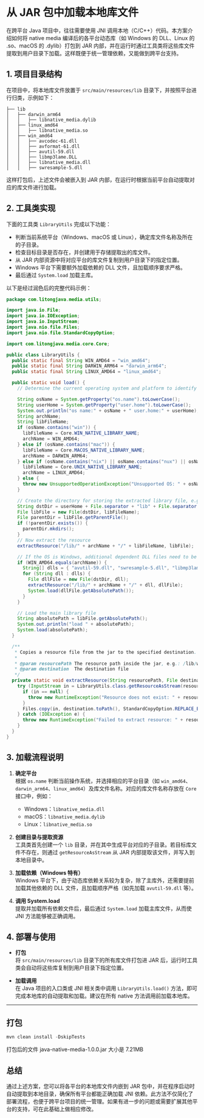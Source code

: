 # 从 JAR 包中加载本地库文件

在跨平台 Java 项目中，往往需要使用 JNI 调用本地（C/C++）代码。本方案介绍如何将 native media 编译后的各平台动态库（如 Windows 的 DLL、Linux 的 .so、macOS 的 .dylib）打包到 JAR 内部，并在运行时通过工具类将这些库文件提取到用户目录下加载。这样既便于统一管理依赖，又能做到跨平台支持。

## 1. 项目目录结构

在项目中，将本地库文件放置于 `src/main/resources/lib` 目录下，并按照平台进行归类，示例如下：

```
├── lib
│   ├── darwin_arm64
│   │   ├── libnative_media.dylib
│   ├── linux_amd64
│   │   ├── libnative_media.so
│   ├── win_amd64
│   │   ├── avcodec-61.dll
│   │   ├── avformat-61.dll
│   │   ├── avutil-59.dll
│   │   ├── libmp3lame.DLL
│   │   ├── libnative_media.dll
│   │   ├── swresample-5.dll
```

这样打包后，上述文件会被嵌入到 JAR 内部，在运行时根据当前平台自动提取对应的库文件进行加载。

## 2. 工具类实现

下面的工具类 `LibraryUtils` 完成以下功能：

- 判断当前系统平台（Windows、macOS 或 Linux），确定库文件名称及所在的子目录。
- 检查目标目录是否存在，并创建用于存储提取出的库文件。
- 从 JAR 内部资源中将对应平台的库文件复制到用户目录下的指定位置。
- Windows 平台下需要额外加载依赖的 DLL 文件，且加载顺序要求严格。
- 最后通过 `System.load` 加载主库。

以下是经过润色后的完整代码示例：

```java
package com.litongjava.media.utils;

import java.io.File;
import java.io.IOException;
import java.io.InputStream;
import java.nio.file.Files;
import java.nio.file.StandardCopyOption;

import com.litongjava.media.core.Core;

public class LibraryUtils {
  public static final String WIN_AMD64 = "win_amd64";
  public static final String DARWIN_ARM64 = "darwin_arm64";
  public static final String LINUX_AMD64 = "linux_amd64";

  public static void load() {
    // Determine the current operating system and platform to identify the library file name and resource directory

    String osName = System.getProperty("os.name").toLowerCase();
    String userHome = System.getProperty("user.home").toLowerCase();
    System.out.println("os name:" + osName + " user.home:" + userHome);
    String archName;
    String libFileName;
    if (osName.contains("win")) {
      libFileName = Core.WIN_NATIVE_LIBRARY_NAME;
      archName = WIN_AMD64;
    } else if (osName.contains("mac")) {
      libFileName = Core.MACOS_NATIVE_LIBRARY_NAME;
      archName = DARWIN_ARM64;
    } else if (osName.contains("nix") || osName.contains("nux") || osName.contains("aix") || osName.contains("linux")) {
      libFileName = Core.UNIX_NATIVE_LIBRARY_NAME;
      archName = LINUX_AMD64;
    } else {
      throw new UnsupportedOperationException("Unsupported OS: " + osName);
    }

    // Create the directory for storing the extracted library file, e.g.: lib/win_amd64/
    String dstDir = userHome + File.separator + "lib" + File.separator + archName;
    File libFile = new File(dstDir, libFileName);
    File parentDir = libFile.getParentFile();
    if (!parentDir.exists()) {
      parentDir.mkdirs();
    }
    // Now extract the resource
    extractResource("/lib/" + archName + "/" + libFileName, libFile);

    // If the OS is Windows, additional dependent DLL files need to be loaded
    if (WIN_AMD64.equals(archName)) {
      String[] dlls = { "avutil-59.dll", "swresample-5.dll", "libmp3lame.DLL", "avcodec-61.dll", "avformat-61.dll" };
      for (String dll : dlls) {
        File dllFile = new File(dstDir, dll);
        extractResource("/lib/" + archName + "/" + dll, dllFile);
        System.load(dllFile.getAbsolutePath());
      }
    }

    // Load the main library file
    String absolutePath = libFile.getAbsolutePath();
    System.out.println("load " + absolutePath);
    System.load(absolutePath);
  }

  /**
   * Copies a resource file from the jar to the specified destination.
   *
   * @param resourcePath The resource path inside the jar, e.g.: /lib/win_amd64/xxx.dll
   * @param destination  The destination file
   */
  private static void extractResource(String resourcePath, File destination) {
    try (InputStream in = LibraryUtils.class.getResourceAsStream(resourcePath)) {
      if (in == null) {
        throw new RuntimeException("Resource does not exist: " + resourcePath);
      }
      Files.copy(in, destination.toPath(), StandardCopyOption.REPLACE_EXISTING);
    } catch (IOException e) {
      throw new RuntimeException("Failed to extract resource: " + resourcePath + " to " + destination.getAbsolutePath(), e);
    }
  }
}
```

## 3. 加载流程说明

1. **确定平台**  
   根据 `os.name` 判断当前操作系统，并选择相应的平台目录（如 `win_amd64`、`darwin_arm64`、`linux_amd64`）及库文件名称。对应的库文件名称存放在 `Core` 接口中，例如：

   - Windows：`libnative_media.dll`
   - macOS：`libnative_media.dylib`
   - Linux：`libnative_media.so`

2. **创建目录与提取资源**  
   工具类首先创建一个 `lib` 目录，并在其中生成平台对应的子目录。若目标库文件不存在，则通过 `getResourceAsStream` 从 JAR 内部提取该文件，并写入到本地目录中。

3. **加载依赖（Windows 特有）**  
   Windows 平台下，由于动态库依赖关系较为复杂，除了主库外，还需要提前加载其他依赖的 DLL 文件，且加载顺序严格（如先加载 `avutil-59.dll` 等）。

4. **调用 System.load**  
   提取并加载所有依赖文件后，最后通过 `System.load` 加载主库文件，从而使 JNI 方法能够被正确调用。

## 4. 部署与使用

- **打包**  
  将 `src/main/resources/lib` 目录下的所有库文件打包进 JAR 后，运行时工具类会自动将这些库复制到用户目录下指定位置。

- **加载调用**  
  在 Java 项目的入口类或 JNI 相关类中调用 `LibraryUtils.load()` 方法，即可完成本地库的自动提取和加载。建议在所有 native 方法调用前加载本地库。

---

## 打包

```java
mvn clean install -DskipTests
```

打包后的文件 java-native-media-1.0.0.jar 大小是 7.21MB

## 总结

通过上述方案，您可以将各平台的本地库文件内嵌到 JAR 包中，并在程序启动时自动提取到本地目录，确保所有平台都能正确加载 JNI 依赖。此方法不仅简化了部署流程，也便于跨平台项目的统一管理。如果有进一步的问题或需要扩展其他平台的支持，可在此基础上做相应修改。
